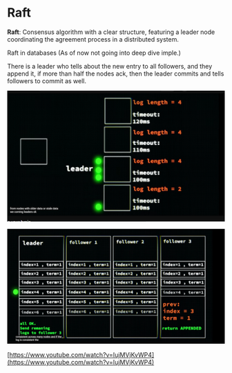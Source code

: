 # Raft

**Raft**: Consensus algorithm with a clear structure, featuring a leader node coordinating the agreement process in a distributed system.

Raft in databases (As of now not going into deep dive imple.)

There is a leader who tells about the new entry to all followers, and they append it, if more than half the nodes ack, then the leader commits and tells followers to commit as well.

![Untitled](Raft%20dae2c0b7a18440a29523dd4507929bd9/Untitled.png)

![Untitled](Raft%20dae2c0b7a18440a29523dd4507929bd9/Untitled%201.png)

[https://www.youtube.com/watch?v=IujMVjKvWP4](https://www.youtube.com/watch?v=IujMVjKvWP4)